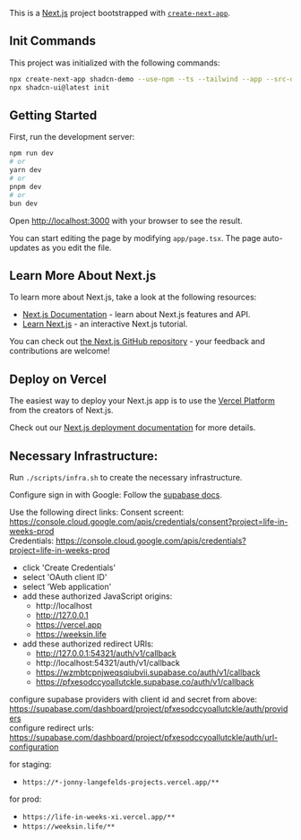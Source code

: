 This is a [Next.js](https://nextjs.org/) project bootstrapped with [`create-next-app`](https://github.com/vercel/next.js/tree/canary/packages/create-next-app).

## Init Commands

This project was initialized with the following commands:

```bash
npx create-next-app shadcn-demo --use-npm --ts --tailwind --app --src-dir
npx shadcn-ui@latest init
```

## Getting Started

First, run the development server:

```bash
npm run dev
# or
yarn dev
# or
pnpm dev
# or
bun dev
```

Open [http://localhost:3000](http://localhost:3000) with your browser to see the result.

You can start editing the page by modifying `app/page.tsx`. The page auto-updates as you edit the file.

## Learn More About Next.js

To learn more about Next.js, take a look at the following resources:

- [Next.js Documentation](https://nextjs.org/docs) - learn about Next.js features and API.
- [Learn Next.js](https://nextjs.org/learn) - an interactive Next.js tutorial.

You can check out [the Next.js GitHub repository](https://github.com/vercel/next.js/) - your feedback and contributions are welcome!

## Deploy on Vercel

The easiest way to deploy your Next.js app is to use the [Vercel Platform](https://vercel.com/new?utm_medium=default-template&filter=next.js&utm_source=create-next-app&utm_campaign=create-next-app-readme) from the creators of Next.js.

Check out our [Next.js deployment documentation](https://nextjs.org/docs/deployment) for more details.

## Necessary Infrastructure:

Run `./scripts/infra.sh` to create the necessary infrastructure.

Configure sign in with Google:
Follow the [supabase docs](https://supabase.com/docs/guides/auth/social-login/auth-google?queryGroups=platform&platform=web#google-pre-built-configuration).

Use the following direct links:
Consent screent: https://console.cloud.google.com/apis/credentials/consent?project=life-in-weeks-prod  
Credentials: https://console.cloud.google.com/apis/credentials?project=life-in-weeks-prod

- click 'Create Credentials'
- select 'OAuth client ID'
- select 'Web application'
- add these authorized JavaScript origins:
  - http://localhost
  - http://127.0.0.1
  - https://vercel.app
  - https://weeksin.life
- add these authorized redirect URIs:
  - http://127.0.0.1:54321/auth/v1/callback
  - http://localhost:54321/auth/v1/callback
  - https://wzmbtcpnjweqsqiubvii.supabase.co/auth/v1/callback
  - https://pfxesodccyoallutckle.supabase.co/auth/v1/callback

configure supabase providers with client id and secret from above: https://supabase.com/dashboard/project/pfxesodccyoallutckle/auth/providers  
configure redirect urls: https://supabase.com/dashboard/project/pfxesodccyoallutckle/auth/url-configuration

for staging:

- `https://*-jonny-langefelds-projects.vercel.app/**`

for prod:

- `https://life-in-weeks-xi.vercel.app/**`
- `https://weeksin.life/**`
